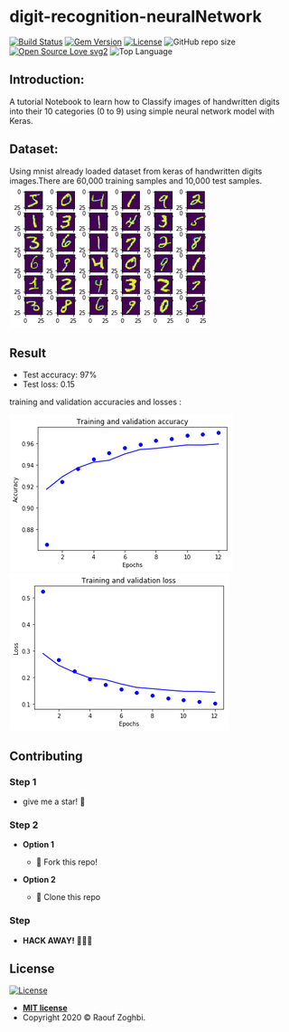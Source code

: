 # digit-recognition-neuralNetwork

[![Build Status](http://img.shields.io/travis/badges/badgerbadgerbadger.svg?style=flat-square)](https://travis-ci.org/badges/badgerbadgerbadger) [![Gem Version](http://img.shields.io/gem/v/badgerbadgerbadger.svg?style=flat-square)](https://rubygems.org/gems/badgerbadgerbadger) [![License](http://img.shields.io/:license-mit-blue.svg?style=flat-square)](http://badges.mit-license.org) ![GitHub repo size](https://img.shields.io/github/repo-size/raaaouf/digit-recognition-neuralNetwork?color=yellow&label=size&logo=size?style=flat-square) [![Open Source Love svg2](https://badges.frapsoft.com/os/v2/open-source.svg?v=103)](https://github.com/ellerbrock/open-source-badges/) ![Top Language ](https://img.shields.io/github/languages/top/raaaouf/digit-recognition-neuralNetwork?color=red)



## Introduction:
 A tutorial Notebook to learn how to Classify images of handwritten digits into their 10 categories (0 to 9) using simple neural network model with Keras.


## Dataset:

Using mnist already loaded dataset from keras of handwritten digits images.There are 60,000 training samples and 10,000 test samples.
![data](https://github.com/raaaouf/digit-recognition-neuralNetwork/blob/master/img/data.png)


## Result
* Test accuracy:  97%
* Test loss: 0.15

training and validation accuracies and losses : 

![first model](https://github.com/raaaouf/digit-recognition-neuralNetwork/blob/master/img/acc.png)
![seconde model](https://github.com/raaaouf/digit-recognition-neuralNetwork/blob/master/img/loss.png)
   
## Contributing
### Step 1
- give me a star! 🌟
### Step 2
- **Option 1**
    - 🍴 Fork this repo!

- **Option 2**
    - 👯 Clone this repo 
### Step

- **HACK AWAY!** 🔨🔨🔨
 


 

## License

[![License](http://img.shields.io/:license-mit-blue.svg?style=flat-square)](http://badges.mit-license.org)

- **[MIT license](http://opensource.org/licenses/mit-license.php)**
- Copyright 2020 © Raouf Zoghbi.
